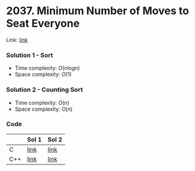 # 2037. Minimum Number of Moves to Seat Everyone
Link: [link](https://leetcode.com/problems/minimum-number-of-moves-to-seat-everyone/)

### Solution 1 - Sort
* Time complexity: $O(nlog n)$
* Space complexity: $O(1)$

### Solution 2 - Counting Sort
* Time complexity: $O(n)$
* Space complexity: $O(n)$

### Code
||Sol 1|Sol 2|
|-|-|-|
|C|[link](./sol_1/main.c)|[link](./sol_2/main.c)|
|C++|[link](./sol_1/main.cpp)|[link](./sol_2/main.cpp)|